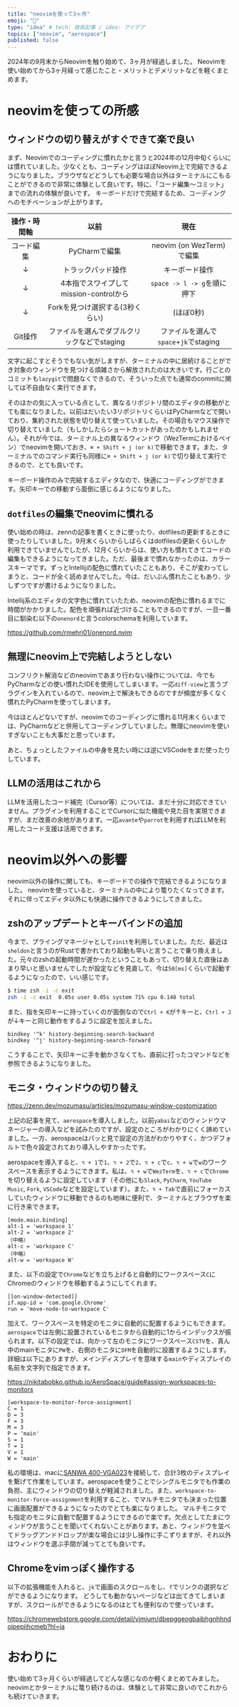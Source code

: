 ```yaml
---
title: "neovimを使って3ヶ月"
emoji: "🏃"
type: "idea" # tech: 技術記事 / idea: アイデア
topics: ["neovim", "aerospace"]
published: false
---
```


2024年の9月末からNeovimを触り始めて、3ヶ月が経過しました。
Neovimを使い始めてから3ヶ月経って感じたこと・メリットとデメリットなどを軽くまとめます。

# neovimを使っての所感

## ウィンドウの切り替えがすぐできて楽で良い

まず、Neovimでのコーディングに慣れたかと言うと2024年の12月中旬くらいには慣れていました。少なくとも、コーディングはほぼNeovim上で完結できるようになりました。ブラウザなどどうしても必要な場合以外はターミナルにこもることができるので非常に体験として良いです。特に、「コード編集〜コミット」までの流れの体験が良いです。
キーボードだけで完結するため、コーディングへのモチベーションが上がります。

| 操作・時間軸 | 以前 | 現在 |
|:---:|:---:|:---:|
| コード編集 | PyCharmで編集 | neovim (on WezTerm)で編集 |
| ↓ | トラックパッド操作 | キーボード操作 |
| ↓ | 4本指でスワイプしてmission-controlから | `space -> l -> g`を順に押下 |
| ↓ | Forkを見つけ選択する(3秒くらい) | (ほぼ0秒) |
| Git操作 | ファイルを選んでダブルクリックなどでstaging | ファイルを選んで`space`+`jk`でstaging |

文字に起こすとそうでもない気がしますが、ターミナルの中に居続けることができ対象のウィンドウを見つける煩雑さから解放されたのは大きいです。行ごとのコミットも`lazygit`で問題なくできるので、そういった点でも通常のcommitに関しては不自由なく実行できます。

そのほかの気に入っている点として、異なるリポジトリ間のエディタの移動がとても楽になりました。以前はだいたい3リポジトリくらいはPyCharmなどで開いており、集約された状態を切り替えて使っていました。その場合もマウス操作で切り替えていました（もしかしたらショートカットがあったのかもしれません）。それが今では、ターミナル上の異なるウィンドウ（WezTermにおけるペイン）でneovimを開いておき、`⌘ + Shift + j (or k)`で移動できます。また、ターミナルでのコマンド実行も同様に`⌘ + Shift + j (or k)`で切り替えて実行できるので、とても良いです。

キーボード操作のみで完結するエディタなので、快適にコーディングができます。矢印キーでの移動すら面倒に感じるようになりました。

## `dotfiles`の編集でneovimに慣れる

使い始めの時は、zennの記事を書くときに使ったり、dotfilesの更新するときに使ったりしていました。9月末くらいからしばらくはdotfilesの更新くらいしか利用できていませんでしたが、12月くらいからは、使い方も慣れてきてコードの編集もできるようになってきました。ただ、最後まで慣れなかったのは、カラースキーマです。ずっとIntellijの配色に慣れていたこともあり、そこが変わってしまうと、コードが全く読めませんでした。今は、だいぶん慣れたこともあり、少しずつですが書けるようになりました。

Intellij系のエディタの文字色に慣れていたため、neovimの配色に慣れるまでに時間がかかりました。配色を頑張れば近づけることもできるのですが、一旦一番目に馴染む以下の`onenord`と言うcolorschemaを利用しています。

https://github.com/rmehri01/onenord.nvim

## 無理にneovim上で完結しようとしない

コンフリクト解消などのneovimであまり行わない操作については、今でもPyCharmなどの使い慣れたIDEを使用してしまいます。一応`diff-view`と言うプラグインを入れているので、neovim上で解決もできるのですが頻度が多くなく慣れたPyCharmを使ってしまいます。

今はほとんどないですが、neovimでのコーディングに慣れる11月末くらいまでは、PyCharmなどと併用してコーディングしていました。無理にneovimを使いすぎないことも大事だと思っています。

あと、ちょっとしたファイルの中身を見たい時には逆にVSCodeをまだ使ったりしています。

## LLMの活用はこれから

LLMを活用したコード補完（Cursor等）については、まだ十分に対応できていません。プラグインを利用することでCursorに似た機能や見た目を実現できますが、まだ改善の余地があります。一応`avante`や`parrot`を利用すればLLMを利用したコード支援は活用できます。


# neovim以外への影響

neovim以外の操作に関しても、キーボードでの操作で完結できるようになりました。
neovimを使っていると、ターミナルの中により篭りたくなってきます。それに伴ってエディタ以外にも快適に操作できるようにしてきました。

## zshのアップデートとキーバインドの追加

今まで、プライングマネージャとして`zinit`を利用していました。ただ、最近は`sheldon`と言うのがRustで書かれており起動も早いと言うことで乗り換えました。元々のzshの起動時間が遅かったということもあって、切り替えた直後はあまり早いと思いませんでしたが設定などを見直して、今は`50[ms]`くらいで起動するようになったので、いい感じです。

```sh
$ time zsh -i -c exit
zsh -i -c exit  0.05s user 0.05s system 71% cpu 0.148 total
```


また、指を矢印キーに持っていくのが面倒なので`Ctrl + K`が↑キーと、`Ctrl + J`が↓キーと同じ動作をするように設定を加えました。

```txt: zshrc
bindkey '^k' history-beginning-search-backward
bindkey '^j' history-beginning-search-forward
```

こうすることで、矢印キーに手を動かさなくても、直前に打ったコマンドなどを参照できるようになりました。

## モニタ・ウィンドウの切り替え

https://zenn.dev/mozumasu/articles/mozumasu-window-costomization

上記の記事を見て、`aerospace`を導入しました。以前`yabai`などのウィンドウマネージャーの導入などを試みたのですが、設定のところがわかりにくく諦めていました。一方、aerospaceはパッと見で設定の方法がわかりやすく、かつデフォルトで色々設定されており導入しやすかったです。

aerospaceを導入すると、`⌥ + 1`で`1`、`⌥ + 2`で`2`、`⌥ + c`で`c`、`⌥ + w`で`w`のワークスペースを表示するようにできます。私は、`⌥ + w`で`WezTerm`を、`⌥ + c`で`Chrome`を切り替えるように設定しています（その他にも`Slack`, `PyCharm`, `YouTube Music`, `Fork`, `VSCode`などを設定しています）。また、`⌥ + Tab`で直前にフォーカスしていたウィンドウに移動できるのも地味に便利で、ターミナルとブラウザを楽に行き来できます。

```toml: ~/.config/aerospace/aerospace.toml
[mode.main.binding]
alt-1 = 'workspace 1'
alt-2 = 'workspace 2'
（中略）
alt-c = 'workspace C'
（中略）
alt-w = 'workspace W'
```

また、以下の設定で`Chrome`などを立ち上げると自動的にワークスペース`C`にChromeのウィンドウを移動するようにしてくれます。

```toml: ~/.config/aerospace/aerospace.toml
[[on-window-detected]]
if.app-id = 'com.google.Chrome'
run = 'move-node-to-workspace C'
```

加えて、ワークスペースを特定のモニタに自動的に配置するようにもできます。`aerospace`では左側に設置されているモニタから自動的に1からインデックスが振られます。以下の設定では、向かって左のモニタにワークスペース`CSTV`を、真ん中のmainモニタに`PW`を、右側のモニタに`DFM`を自動的に設置するようにします。詳細は以下にありますが、メインディスプレイを意味する`main`やディスプレイの名前を文字列で指定できます。


https://nikitabobko.github.io/AeroSpace/guide#assign-workspaces-to-monitors

```toml: ~/.config/aerospace/aerospace.toml
[workspace-to-monitor-force-assignment]
C = 1
D = 3
F = 3
M = 3
P = 'main'
S = 1
T = 1
V = 1
W = 'main'
```

私の環境は、macに[SANWA 400-VGA023](https://direct.sanwa.co.jp/ItemPage/400-VGA023)を接続して、合計3枚のディスプレイを繋げて作業をしています。aerospaceを使うことでシングルモニタでも作業の負担、主にウィンドウの切り替えが軽減されました。また、`workspace-to-monitor-force-assignment`を利用すること、でマルチモニタでも決まった位置に画面配置ができるようになったのでとても楽になりました。
マルチモニタでも指定のモニタに自動で配置するようにできるので楽です。欠点としてたまにウィンドウが言うことを聞いてくれないことがあります。あと、ウィンドウを並べてドラッグアンドドロップが楽な場合には少し操作に手こずりますが、それ以外はウィンドウを選ぶ手間が減ってとても良いです。


## Chromeをvimっぽく操作する

以下の拡張機能を入れると、`jk`で画面のスクロールをし、`f`でリンクの選択などができるようになります。
どうしても動かないページなどは出てきてしまいますが、スクロールができるようになるのはとても便利なので使っています。


https://chromewebstore.google.com/detail/vimium/dbepggeogbaibhgnhhndojpepiihcmeb?hl=ja


# おわりに

使い始めて3ヶ月くらいが経過してどんな感じなのか軽くまとめてみました。
neovimとかターミナルに篭り続けるのは、体験として非常に良いのでこれからも続けていきます。

